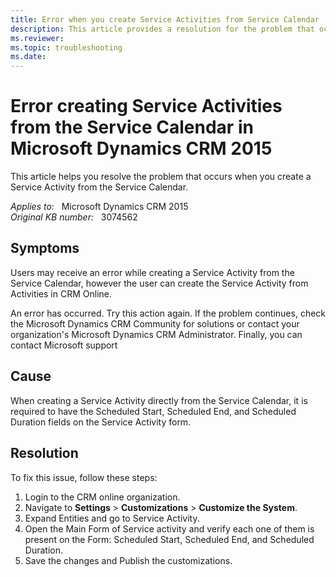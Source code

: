 ```yaml
---
title: Error when you create Service Activities from Service Calendar
description: This article provides a resolution for the problem that occurs when you create a Service Activity from the Service Calendar.
ms.reviewer: 
ms.topic: troubleshooting
ms.date: 
---
```

# Error creating Service Activities from the Service Calendar in Microsoft Dynamics CRM 2015

This article helps you resolve the problem that occurs when you create a Service Activity from the Service Calendar.

_Applies to:_ &nbsp; Microsoft Dynamics CRM 2015  
_Original KB number:_ &nbsp; 3074562

## Symptoms

Users may receive an error while creating a Service Activity from the Service Calendar, however the user can create the Service Activity from Activities in CRM Online.

An error has occurred. Try this action again. If the problem continues, check the Microsoft Dynamics CRM Community for solutions or contact your organization's Microsoft Dynamics CRM Administrator. Finally, you can contact Microsoft support

## Cause

When creating a Service Activity directly from the Service Calendar, it is required to have the Scheduled Start, Scheduled End, and Scheduled Duration fields on the Service Activity form.

## Resolution

To fix this issue, follow these steps:

1. Login to the CRM online organization.
1. Navigate to **Settings** > **Customizations** > **Customize the System**.
1. Expand Entities and go to Service Activity.
1. Open the Main Form of Service activity and verify each one of them is present on the Form: Scheduled Start, Scheduled End, and Scheduled Duration.
1. Save the changes and Publish the customizations.
